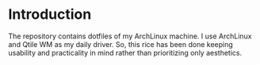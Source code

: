 # Introduction
The repository contains dotfiles of my ArchLinux machine. I use ArchLinux and Qtile WM as my daily driver. So, this rice has been done keeping usability and practicality in mind rather than prioritizing only aesthetics.
